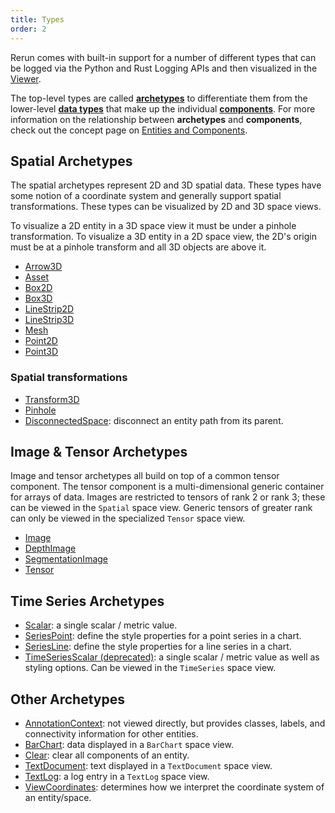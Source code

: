 ```yaml
---
title: Types
order: 2
---
```


Rerun comes with built-in support for a number of different types that can be logged via the Python and Rust Logging
APIs and then visualized in the [Viewer](viewer.md).

The top-level types are called [**archetypes**](types/archetypes.md) to differentiate them from the lower-level
[**data types**](types/datatypes.md) that make up the individual [**components**](types/components.md).
For more information on the relationship between **archetypes** and **components**, check out the concept page
on [Entities and Components](../concepts/entity-component.md).

## Spatial **Archetypes**
The spatial archetypes represent 2D and 3D spatial data. These types have some notion of a coordinate system and
generally support spatial transformations. These types can be visualized by 2D and 3D space views.

To visualize a 2D entity in a 3D space view it must be under a pinhole transformation.
To visualize a 3D entity in a 2D space view, the 2D's origin must be at a pinhole transform and all 3D objects are above it.

* [Arrow3D](types/archetypes/arrows3d.md)
* [Asset](types/archetypes/asset3d.md)
* [Box2D](types/archetypes/boxes2d.md)
* [Box3D](types/archetypes/boxes3d.md)
* [LineStrip2D](types/archetypes/line_strips2d.md)
* [LineStrip3D](types/archetypes/line_strips3d.md)
* [Mesh](types/archetypes/mesh3d.md)
* [Point2D](types/archetypes/points2d.md)
* [Point3D](types/archetypes/points3d.md)

### Spatial transformations

* [Transform3D](types/archetypes/transform3d.md)
* [Pinhole](types/archetypes/pinhole.md)
* [DisconnectedSpace](types/archetypes/disconnected_space.md): disconnect an entity path from its parent.


## Image & Tensor **Archetypes**
Image and tensor archetypes all build on top of a common tensor component. The tensor component is a multi-dimensional
generic container for arrays of data. Images are restricted to tensors of rank 2 or rank 3; these can be viewed in the
`Spatial` space view. Generic tensors of greater rank can only be viewed in the specialized `Tensor` space view.
* [Image](types/archetypes/image.md)
* [DepthImage](types/archetypes/depth_image.md)
* [SegmentationImage](types/archetypes/segmentation_image.md)
* [Tensor](types/archetypes/tensor.md)

## Time Series **Archetypes**
* [Scalar](types/archetypes/scalar.md): a single scalar / metric value.
* [SeriesPoint](types/archetypes/series_point.md): define the style properties for a point series in a chart.
* [SeriesLine](types/archetypes/series_line.md): define the style properties for a line series in a chart.
* [TimeSeriesScalar (deprecated)](types/archetypes/time_series_scalar.md): a single scalar / metric value as well as styling options. Can be viewed in the `TimeSeries` space view.

## Other **Archetypes**
* [AnnotationContext](types/archetypes/annotation_context.md): not viewed directly, but provides classes, labels, and connectivity information for other entities.
* [BarChart](types/archetypes/bar_chart.md): data displayed in a `BarChart` space view.
* [Clear](types/archetypes/clear.md): clear all components of an entity.
* [TextDocument](types/archetypes/text_document.md): text displayed in a `TextDocument` space view.
* [TextLog](types/archetypes/text_log.md): a log entry in a `TextLog` space view.
* [ViewCoordinates](types/archetypes/view_coordinates.md): determines how we interpret the coordinate system of an entity/space.

